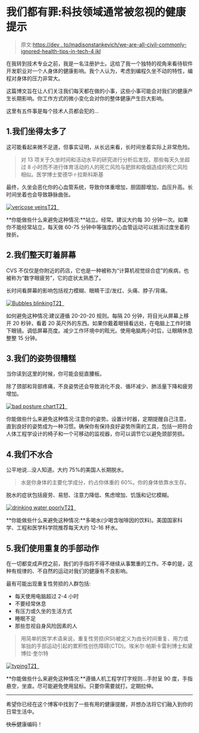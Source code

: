 # 我们都有罪:科技领域通常被忽视的健康提示

> 原文:[https://dev . to/madisonstankevich/we-are-all-civil-commonly-ignored-health-tips-in-tech-4 ikl](https://dev.to/madisonstankevich/we-are-all-guilty-commonly-neglected-health-tips-in-tech-4ikl)

在我转到技术专业之前，我是一名注册护士。这给了我一个独特的视角来看待软件开发职业对一个人身体的健康影响。我个人认为，考虑到编程久坐不动的特性，编程对身体的压力非常大。

这篇博文旨在让人们关注我们每天都在做的小事，这些小事可能会对我们的健康产生长期影响。你工作方式的微小变化会对你的整体健康产生巨大影响。

这里有五件事是每个技术人员都会犯的...

## 1.我们坐得太多了

这可能看起来微不足道，但事实证明，从长远来看，长时间坐着实际上非常危险。

> 对 13 项关于久坐时间和活动水平的研究进行分析后发现，那些每天久坐超过 8 小时而不进行体育活动的人的死亡风险与肥胖和吸烟造成的死亡风险相似。医学博士爱德华·r·拉斯科斯基

最终，久坐会恶化你的心血管系统，导致你体重增加，胆固醇增加，血压升高。长时间坐着也会导致静脉曲张。

[![vericose veins](../Images/42e068e0e69e3dd509f1585e761c35ca.png)T2】](https://i.giphy.com/media/2VHiw0NkT72Ny/giphy.gif)

**你能做些什么来避免这种情况:**站立。经常。建议大约每 30 分钟一次。如果你不能经常站立，每天做 60-75 分钟中等强度的心血管运动可以抵消过度坐着的挫折。

## 2.我们整天盯着屏幕

CVS 不仅仅是你附近的药店，它也是一种被称为“计算机视觉综合症”的疾病，也被称为“数字眼疲劳”，它的症状太熟悉了。

长时间看屏幕的影响包括视力模糊、眼睛干涩/发红、头痛、脖子/背痛。

[![Bubbles blinking](../Images/483c77866abbfbb71ba9f66598279f14.png)T2】](https://i.giphy.com/media/ycagKBYEmaili/giphy.gif)

如何避免这种情况:建议遵循 20-20-20 规则。每隔 20 分钟，将目光从屏幕上移开 20 秒钟，看着 20 英尺外的东西。如果你戴着眼镜看远处，在电脑上工作时摘下眼镜。调低屏幕亮度。减少工作环境中的眩光。使用电脑两小时后，让眼睛休息整整 15 分钟。

## 3.我们的姿势很糟糕

当你读到这里的时候，你可能会挺直腰板。

除了颈部和背部疼痛，不良姿势还会导致消化不良、循环减少、肺活量下降和疲劳增加。

[![bad posture chart](../Images/6e5e0ea18e2a4a51e884c86f6e5109c4.png)T2】](https://res.cloudinary.com/practicaldev/image/fetch/s--VHotuP7w--/c_limit%2Cf_auto%2Cfl_progressive%2Cq_auto%2Cw_880/https://physiologicnyc.com/wp-content/uploads/2017/02/poor-posture-sitting-on-desk.jpg)

你能做些什么来避免这种情况:注意你的姿势。设置计时器，定期提醒自己注意，直到良好的姿势成为一种习惯。确保你有保持良好姿势所需的工具，包括一把符合人体工程学设计的椅子和一个可移动的监视器，你可以调节它以避免颈部劳损。

## 4.我们不水合

公平地说...没人知道。大约 75%的美国人长期脱水。

> 水是你身体的主要化学成分，约占你体重的 60%。你的身体依靠水生存。

脱水的症状包括疲劳、易怒、注意力降低、焦虑增加、饥饿和记忆模糊。

[![drinking water poorly](../Images/c95ca3451d34aaabe17ae1cea3a2548e.png)T2】](https://i.giphy.com/media/PAujV4AqViWCA/giphy.gif)

**你能做些什么来避免这种情况:**多喝水(少喝含咖啡因的饮料)。美国国家科学、工程和医学科学院推荐每天大约 12-16 杯水。

## 5.我们使用重复的手部动作

在一切都变成声控之前，我们的手指将不得不继续从事繁重的工作。不幸的是，这种有规律的、不自然的运动对我们的健康有不良影响。

最有可能出现重复性劳损的人群包括:

*   每天使用电脑超过 2-4 小时
*   不要经常休息
*   有压力或久坐的生活方式
*   睡眠不足
*   那些忽视自身风险因素的人

> 用简单的医学术语来说，重复性劳损(RSI)被定义为由长时间重复、用力或笨拙的手部运动引起的累积性创伤障碍(CTD)。埃米尔·帕斯卡雷利博士和黛博拉·奎尔特

[![typing](../Images/91bf373ebb1aad2b04957b6a1b5011e2.png)T2】](https://i.giphy.com/media/l49JNurXQRqzoZPFe/giphy.gif)

**你能做些什么来避免这种情况:**遵循人机工程学打字规则...手肘呈 90 度，手指悬空，坐直。尽可能避免使用鼠标。只要你需要就打。定期拉伸。

* * *

希望你已经在这个博客中找到了一些有用的健康提醒，并想办法将它们融入到你的日常生活中。

~~快乐~~健康编码！